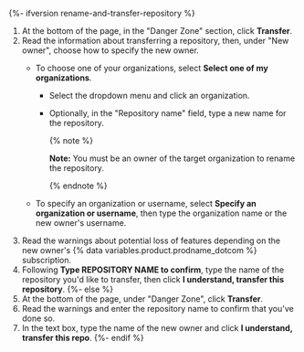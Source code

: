 {%- ifversion rename-and-transfer-repository %}
1. At the bottom of the page, in the "Danger Zone" section, click **Transfer**.
1. Read the information about transferring a repository, then, under "New owner", choose how to specify the new owner.
   * To choose one of your organizations, select **Select one of my organizations**.

     * Select the dropdown menu and click an organization.
     * Optionally, in the "Repository name" field, type a new name for the repository.

       {% note %}

       **Note:** You must be an owner of the target organization to rename the repository.

       {% endnote %}
   * To specify an organization or username, select **Specify an organization or username**, then type the organization name or the new owner's username.
1. Read the warnings about potential loss of features depending on the new owner's {% data variables.product.prodname_dotcom %} subscription.
1. Following **Type REPOSITORY NAME to confirm**, type the name of the repository you'd like to transfer, then click **I understand, transfer this repository**.
{%- else %}
1. At the bottom of the page, under "Danger Zone", click **Transfer**.
1. Read the warnings and enter the repository name to confirm that you've done so.
1. In the text box, type the name of the new owner and click **I understand, transfer this repo**.
{%- endif %}
